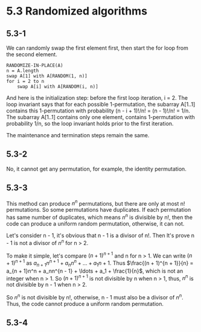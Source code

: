 # 5.3 Randomized algorithms
## 5.3-1
We can randomly swap the first element first, then start the for loop from the second element.

```
RANDOMIZE-IN-PLACE(A)
n = A.length
swap A[1] with A[RANDOM(1, n)]
for i = 2 to n
    swap A[i] with A[RANDOM(i, n)]
```

And here is the initialization step: before the first loop iteration, i = 2. The loop invariant says that for each possible 1-permutation, the subarray A[1..1] contains this 1-permutation with probability (n - i + 1)!/n! = (n - 1)!/n! = 1/n. The subarray A[1..1] contains only one element, contains 1-permutation with probability 1/n, so the loop invariant holds prior to the first iteration.

The maintenance and termination steps remain the same.

## 5.3-2
No, it cannot get any permutation, for example, the identity permutation.

## 5.3-3
This method can produce $n^n$ permutations, but there are only at most n! permutations. So some permutations have duplicates. If each permutation has same number of duplicates, which means $n^n$ is divisible by n!, then the code can produce a uniform random permutation, otherwise, it can not.

Let's consider n - 1, it's obvious that n - 1 is a divisor of n!. Then lt's prove n - 1 is not a divisor of $n^n$ for n > 2.

To make it simple, let's compare $(n + 1)^{n + 1}$ and n for n > 1. We can write $(n + 1)^{n + 1}$ as $a_{n + 1}n^{n + 1} + a_nn^n + \ldots + a_1n + 1$. Thus $\frac{(n + 1)^{n + 1}}{n} = a_{n + 1}n^n + a_nn^{n - 1} + \ldots + a_1 + \frac{1}{n}$, which is not an integer when n > 1. So $(n + 1)^{n + 1}$ is not divisible by n when n > 1, thus, $n^n$ is not divisible by n - 1 when n > 2.

So $n^n$ is not divisible by n!, otherwise, n - 1 must also be a divisor of $n^n$. Thus, the code cannot produce a uniform random permutation.

## 5.3-4
